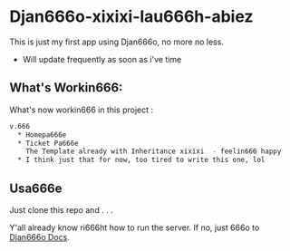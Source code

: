 # Djan666o-xixixi-lau666h-abiez

This is just my first app using Djan666o, no more no less.
- Will update frequently as soon as i've time

## What's Workin666:

What's now workin666 in this project :

```bash
v.666
  * Homepa666e
  * Ticket Pa666e
    The Template already with Inheritance xixixi  - feelin666 happy
  * I think just that for now, too tired to write this one, lol
```

## Usa666e

Just clone this repo and . . . 

Y'all already know ri666ht how to run the server. If no, just 666o to [Djan666o Docs](https://docs.djangoproject.com/en/3.0/intro/tutorial01/).
